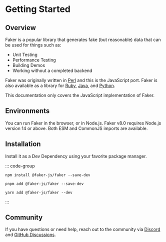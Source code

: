 # Getting Started

## Overview

Faker is a popular library that generates fake (but reasonable) data that can be used for things such as:

- Unit Testing
- Performance Testing
- Building Demos
- Working without a completed backend

Faker was originally written in [Perl](https://metacpan.org/dist/Data-Faker) and this is the JavaScript port. Faker is also available as a library for [Ruby](https://github.com/faker-ruby/faker), [Java](https://github.com/DiUS/java-faker), and [Python](https://github.com/joke2k/faker).

This documentation only covers the JavaScript implementation of Faker.

## Environments

You can run Faker in the browser, or in Node.js. Faker v8.0 requires Node.js version 14 or above. Both ESM and CommonJS imports are available.

## Installation

Install it as a Dev Dependency using your favorite package manager.

::: code-group

```shell [npm]
npm install @faker-js/faker --save-dev
```

```shell [pnpm]
pnpm add @faker-js/faker --save-dev
```

```shell [yarn]
yarn add @faker-js/faker --dev
```

:::

## Community

If you have questions or need help, reach out to the community via [Discord](https://chat.fakerjs.dev) and [GitHub Discussions](https://github.com/faker-js/faker/discussions).
